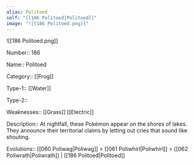 ```yaml
---
alias: Politoed
self: "[[186 Politoed|Politoed]]"
image: "![[186 Politoed.png]]"
---
```


![[186 Politoed.png]]


Number:: 186

Name:: Politoed

Category:: [[Frog]]

Type-1:: [[Water]]

Type-2:: 

Weaknesses:: [[Grass]] [[Electric]]

Description:: At nightfall, these Pokémon appear on the shores of lakes. They announce their territorial claims by letting out cries that sound like shouting.

Evolutions:: [[060 Poliwag|Poliwag]] > [[061 Poliwhirl|Poliwhirl]] > [[062 Poliwrath|Poliwrath]] | [[186 Politoed|Politoed]]
